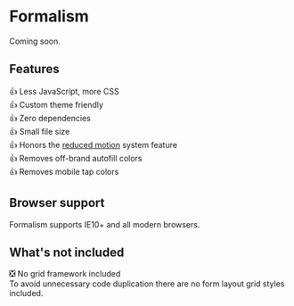 # Formalism

Coming soon.

## Features

👍 Less JavaScript, more CSS<br>
👍 Custom theme friendly<br>
👍 Zero dependencies<br>
👍 Small file size<br>
👍 Honors the [reduced motion](https://developer.mozilla.org/en-US/docs/Web/CSS/@media/prefers-reduced-motion) system feature<br>
👍 Removes off-brand autofill colors<br>
👍 Removes mobile tap colors<br>

## Browser support

Formalism supports IE10+ and all modern browsers.

## What's not included

❎ No grid framework included<br>
To avoid unnecessary code duplication there are no form layout grid styles included.
